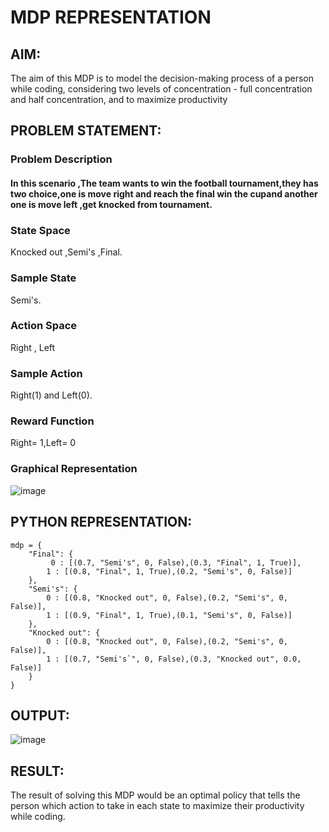 # MDP REPRESENTATION

## AIM:
The aim of this MDP is to model the decision-making process of a person while coding, considering two levels of concentration - full concentration and half concentration, and to maximize productivity

## PROBLEM STATEMENT:

### Problem Description

#### In this scenario ,The team wants to win the football tournament,they has two choice,one is move right and reach the final win the cupand another one is move left ,get knocked from tournament.

### State Space

Knocked out ,Semi's ,Final.

### Sample State
Semi's.

### Action Space

Right , Left

### Sample Action

Right(1) and Left(0).

### Reward Function

Right= 1,Left= 0

### Graphical Representation
![image](https://github.com/Pravinrajj/mdp-representation/assets/117917674/079130a7-5224-43c2-ac43-d4097ec4abf5)

## PYTHON REPRESENTATION:
```
mdp = {
    "Final": {
         0 : [(0.7, "Semi's", 0, False),(0.3, "Final", 1, True)],
        1 : [(0.8, "Final", 1, True),(0.2, "Semi's", 0, False)]
    },
    "Semi's": {
        0 : [(0.8, "Knocked out", 0, False),(0.2, "Semi's", 0, False)],
        1 : [(0.9, "Final", 1, True),(0.1, "Semi's", 0, False)]
    },
    "Knocked out": {
        0 : [(0.8, "Knocked out", 0, False),(0.2, "Semi's", 0, False)],
        1 : [(0.7, "Semi's`", 0, False),(0.3, "Knocked out", 0.0, False)]
    }
}
```

## OUTPUT:
![image](https://github.com/Pravinrajj/mdp-representation/assets/117917674/3ac01c43-884f-4983-930b-3dd61915729d)


## RESULT:
The result of solving this MDP would be an optimal policy that tells the person which action to take in each state to maximize their productivity while coding.

